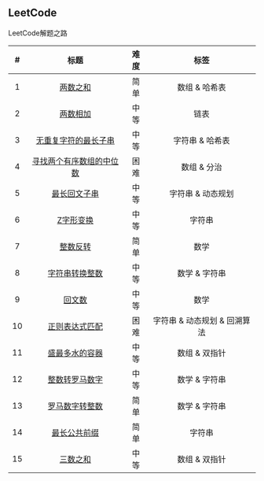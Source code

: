 ## LeetCode
LeetCode解题之路

| # | 标题 | 难度 | 标签 |
| :-----:| :----: | :----: | :----: |
| 1 | [两数之和][001] | 简单 | 数组 & 哈希表 |
| 2 | [两数相加][002] | 中等 | 链表 |
| 3 | [无重复字符的最长子串][003] | 中等 | 字符串 & 哈希表 |
| 4 | [寻找两个有序数组的中位数][004] | 困难 | 数组 & 分治 |
| 5 | [最长回文子串][005] | 中等 | 字符串 & 动态规划 |
| 6 | [Z字形变换][006] | 中等 | 字符串 |
| 7 | [整数反转][007] | 简单 | 数学 |
| 8 | [字符串转换整数][008] | 中等 | 数学 & 字符串 |
| 9 | [回文数][009] | 中等 | 数学 |
| 10 | [正则表达式匹配][010] | 困难 | 字符串 & 动态规划 & 回溯算法 |
| 11 | [盛最多水的容器][011] | 中等 | 数组 & 双指针 |
| 12 | [整数转罗马数字][012] | 中等 | 数学 & 字符串 |
| 13 | [罗马数字转整数][013] | 简单 | 数学 & 字符串 |
| 14 | [最长公共前缀][014] | 简单 | 字符串 |
| 15 | [三数之和][015] | 中等 | 数组 & 双指针 |









[001]: https://github.com/mocHeart/leetcode/tree/master/src/leetBank/_001
[002]: https://github.com/mocHeart/leetcode/tree/master/src/leetBank/_002
[003]: https://github.com/mocHeart/leetcode/tree/master/src/leetBank/_003
[004]: https://github.com/mocHeart/leetcode/tree/master/src/leetBank/_004
[005]: https://github.com/mocHeart/leetcode/tree/master/src/leetBank/_005
[006]: https://github.com/mocHeart/leetcode/tree/master/src/leetBank/_006
[007]: https://github.com/mocHeart/leetcode/tree/master/src/leetBank/_007
[008]: https://github.com/mocHeart/leetcode/tree/master/src/leetBank/_008
[009]: https://github.com/mocHeart/leetcode/tree/master/src/leetBank/_009
[010]: https://github.com/mocHeart/leetcode/tree/master/src/leetBank/_010
[011]: https://github.com/mocHeart/leetcode/tree/master/src/leetBank/_011
[012]: https://github.com/mocHeart/leetcode/tree/master/src/leetBank/_012
[013]: https://github.com/mocHeart/leetcode/tree/master/src/leetBank/_013
[014]: https://github.com/mocHeart/leetcode/tree/master/src/leetBank/_014
[015]: https://github.com/mocHeart/leetcode/tree/master/src/leetBank/_015

